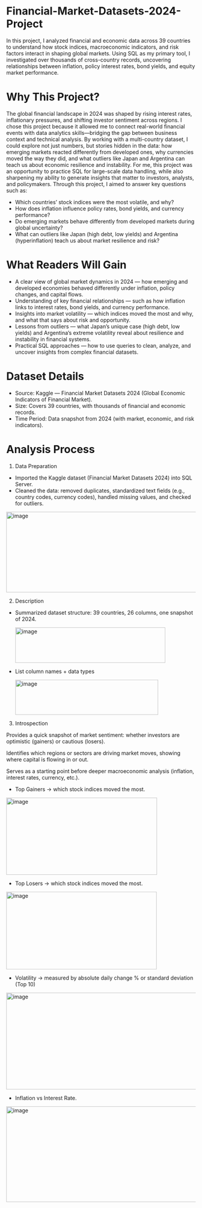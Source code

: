 # Financial-Market-Datasets-2024-Project
In this project, I analyzed financial and economic data across 39 countries to understand how stock indices, macroeconomic indicators, and risk factors interact in shaping global markets. Using SQL as my primary tool, I investigated over thousands of cross-country records, uncovering relationships between inflation, policy interest rates, bond yields, and equity market performance.


# Why This Project? 
The global financial landscape in 2024 was shaped by rising interest rates, inflationary pressures, and shifting investor sentiment across regions. I chose this project because it allowed me to connect real-world financial events with data analytics skills—bridging the gap between business context and technical analysis.
By working with a multi-country dataset, I could explore not just numbers, but stories hidden in the data: how emerging markets reacted differently from developed ones, why currencies moved the way they did, and what outliers like Japan and Argentina can teach us about economic resilience and instability.
For me, this project was an opportunity to practice SQL for large-scale data handling, while also sharpening my ability to generate insights that matter to investors, analysts, and policymakers.
Through this project, I aimed to answer key questions such as:
- Which countries’ stock indices were the most volatile, and why?
- How does inflation influence policy rates, bond yields, and currency performance?
- Do emerging markets behave differently from developed markets during global uncertainty?
- What can outliers like Japan (high debt, low yields) and Argentina (hyperinflation) teach us about market resilience and risk?


# What Readers Will Gain 
- A clear view of global market dynamics in 2024 — how emerging and developed economies behaved differently under inflation, policy changes, and capital flows.
- Understanding of key financial relationships — such as how inflation links to interest rates, bond yields, and currency performance.
- Insights into market volatility — which indices moved the most and why, and what that says about risk and opportunity.
- Lessons from outliers — what Japan’s unique case (high debt, low yields) and Argentina’s extreme volatility reveal about resilience and instability in financial systems.
- Practical SQL approaches — how to use queries to clean, analyze, and uncover insights from complex financial datasets.


# Dataset Details 
- Source: Kaggle — Financial Market Datasets 2024 (Global Economic Indicators of Financial Market).
- Size: Covers 39 countries, with thousands of financial and economic records.
- Time Period: Data snapshot from 2024 (with market, economic, and risk indicators).

# Analysis Process
1. Data Preparation
- Imported the Kaggle dataset (Financial Market Datasets 2024) into SQL Server.
- Cleaned the data: removed duplicates, standardized text fields (e.g., country codes, currency codes), handled missing values, and checked for outliers.
<img width="547" height="214" alt="image" src="https://github.com/user-attachments/assets/74e5166c-4419-4d46-a658-fb57bda36c01" />

2. Description
  - Summarized dataset structure: 39 countries, 26 columns, one snapshot of 2024.
    
    <img width="399" height="94" alt="image" src="https://github.com/user-attachments/assets/128a5008-336b-4b09-a80a-439dc3f365a8" />
    
  - List column names + data types
    
    <img width="380" height="93" alt="image" src="https://github.com/user-attachments/assets/f6b1775e-bf3b-4831-ad09-0773647c5810" />
    
3. Introspection

  Provides a quick snapshot of market sentiment: whether investors are optimistic (gainers) or cautious (losers).
  
  Identifies which regions or sectors are driving market moves, showing where capital is flowing in or out.
  
  Serves as a starting point before deeper macroeconomic analysis (inflation, interest rates, currency, etc.).

  - Top Gainers  → which stock indices moved the most.
    
  <img width="401" height="205" alt="image" src="https://github.com/user-attachments/assets/0327b7de-e9b4-45fa-9f92-94f8cd777f4d" />

  - Top Losers → which stock indices moved the most.

  <img width="400" height="206" alt="image" src="https://github.com/user-attachments/assets/6a4c7f3b-31d1-4883-94e2-1a3dfe434d59" />

  - Volatility → measured by absolute daily change % or standard deviation (Top 10)
 
<img width="561" height="257" alt="image" src="https://github.com/user-attachments/assets/3b24266a-e551-43d3-8cfa-7b3df5b0ec09" />

  - Inflation vs Interest Rate.
  <img width="578" height="254" alt="image" src="https://github.com/user-attachments/assets/71237c0c-3bb7-4823-a133-84127e1a0c4e" />
  



    



    






